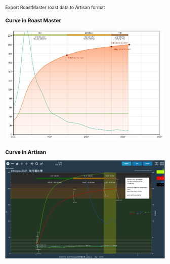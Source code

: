 Export RoastMaster roast data to Artisan format

### Curve in Roast Master
![Original Roast Curve](screenshots/original.jpg)

### Curve in Artisan

![Artsian Roast Curve](screenshots/artisan.png)
